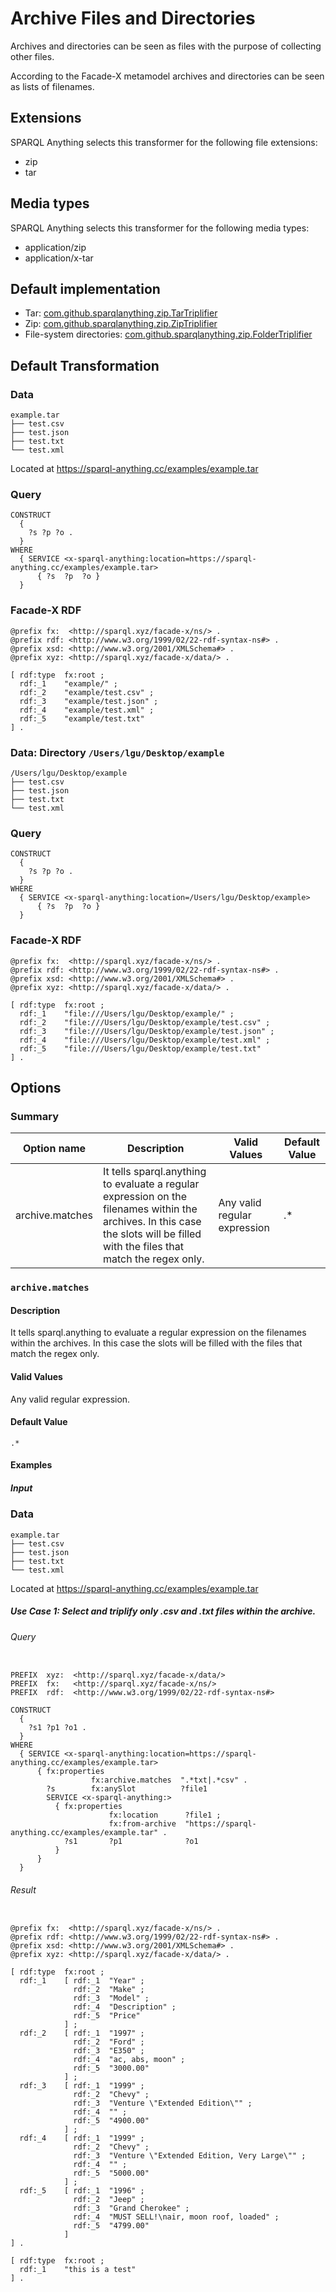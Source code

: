 # Archive Files and Directories

Archives and directories can be seen as files with the purpose of collecting other files.

According to the Facade-X metamodel archives and directories can be seen as lists of filenames.


## Extensions

SPARQL Anything selects this transformer for the following file extensions:

- zip
- tar

## Media types

SPARQL Anything selects this transformer for the following media types:

- application/zip
- application/x-tar

## Default implementation

- Tar: [com.github.sparqlanything.zip.TarTriplifier](../sparql-anything-archive/src/main/java/com/github/sparqlanything/zip/TarTriplifier.java)
- Zip: [com.github.sparqlanything.zip.ZipTriplifier](../sparql-anything-archive/src/main/java/com/github/sparqlanything/zip/ZipTriplifier.java)
- File-system directories: [com.github.sparqlanything.zip.FolderTriplifier](../sparql-anything-archive/src/main/java/com/github/sparqlanything/zip/FolderTriplifier.java)

## Default Transformation


### Data

```
example.tar
├── test.csv
├── test.json
├── test.txt
└── test.xml
```

Located at https://sparql-anything.cc/examples/example.tar

### Query

```
CONSTRUCT
  {
    ?s ?p ?o .
  }
WHERE
  { SERVICE <x-sparql-anything:location=https://sparql-anything.cc/examples/example.tar>
      { ?s  ?p  ?o }
  }

```

### Facade-X RDF

```turtle
@prefix fx:  <http://sparql.xyz/facade-x/ns/> .
@prefix rdf: <http://www.w3.org/1999/02/22-rdf-syntax-ns#> .
@prefix xsd: <http://www.w3.org/2001/XMLSchema#> .
@prefix xyz: <http://sparql.xyz/facade-x/data/> .

[ rdf:type  fx:root ;
  rdf:_1    "example/" ;
  rdf:_2    "example/test.csv" ;
  rdf:_3    "example/test.json" ;
  rdf:_4    "example/test.xml" ;
  rdf:_5    "example/test.txt"
] .
```

### Data: Directory  `/Users/lgu/Desktop/example`

```
/Users/lgu/Desktop/example
├── test.csv
├── test.json
├── test.txt
└── test.xml
```

### Query

```
CONSTRUCT 
  { 
    ?s ?p ?o .
  }
WHERE
  { SERVICE <x-sparql-anything:location=/Users/lgu/Desktop/example>
      { ?s  ?p  ?o }
  }

```

### Facade-X RDF

```turtle
@prefix fx:  <http://sparql.xyz/facade-x/ns/> .
@prefix rdf: <http://www.w3.org/1999/02/22-rdf-syntax-ns#> .
@prefix xsd: <http://www.w3.org/2001/XMLSchema#> .
@prefix xyz: <http://sparql.xyz/facade-x/data/> .

[ rdf:type  fx:root ;
  rdf:_1    "file:///Users/lgu/Desktop/example/" ;
  rdf:_2    "file:///Users/lgu/Desktop/example/test.csv" ;
  rdf:_3    "file:///Users/lgu/Desktop/example/test.json" ;
  rdf:_4    "file:///Users/lgu/Desktop/example/test.xml" ;
  rdf:_5    "file:///Users/lgu/Desktop/example/test.txt"
] .
```


## Options

### Summary

| Option name      | Description | Valid Values | Default Value |
|------------------|-------------|--------------|---------------|
| archive.matches  |It tells sparql.anything to evaluate a regular expression on the filenames within the archives. In this case the slots will be filled with the files that match the regex only.|Any valid regular expression|.*| 



### `archive.matches`

#### Description

It tells sparql.anything to evaluate a regular expression on the filenames within the archives. In this case the slots will be filled with the files that match the regex only.

#### Valid Values

Any valid regular expression.

#### Default Value

`.*`

#### Examples

##### Input

### Data

```
example.tar
├── test.csv
├── test.json
├── test.txt
└── test.xml
```

Located at https://sparql-anything.cc/examples/example.tar

##### Use Case 1: Select and triplify only .csv and .txt files within the archive.

###### Query

```

PREFIX  xyz:  <http://sparql.xyz/facade-x/data/>
PREFIX  fx:   <http://sparql.xyz/facade-x/ns/>
PREFIX  rdf:  <http://www.w3.org/1999/02/22-rdf-syntax-ns#>

CONSTRUCT 
  { 
    ?s1 ?p1 ?o1 .
  }
WHERE
  { SERVICE <x-sparql-anything:location=https://sparql-anything.cc/examples/example.tar>
      { fx:properties
                  fx:archive.matches  ".*txt|.*csv" .
        ?s        fx:anySlot          ?file1
        SERVICE <x-sparql-anything:>
          { fx:properties
                      fx:location      ?file1 ;
                      fx:from-archive  "https://sparql-anything.cc/examples/example.tar" .
            ?s1       ?p1              ?o1
          }
      }
  }

```

###### Result

```turtle

@prefix fx:  <http://sparql.xyz/facade-x/ns/> .
@prefix rdf: <http://www.w3.org/1999/02/22-rdf-syntax-ns#> .
@prefix xsd: <http://www.w3.org/2001/XMLSchema#> .
@prefix xyz: <http://sparql.xyz/facade-x/data/> .

[ rdf:type  fx:root ;
  rdf:_1    [ rdf:_1  "Year" ;
              rdf:_2  "Make" ;
              rdf:_3  "Model" ;
              rdf:_4  "Description" ;
              rdf:_5  "Price"
            ] ;
  rdf:_2    [ rdf:_1  "1997" ;
              rdf:_2  "Ford" ;
              rdf:_3  "E350" ;
              rdf:_4  "ac, abs, moon" ;
              rdf:_5  "3000.00"
            ] ;
  rdf:_3    [ rdf:_1  "1999" ;
              rdf:_2  "Chevy" ;
              rdf:_3  "Venture \"Extended Edition\"" ;
              rdf:_4  "" ;
              rdf:_5  "4900.00"
            ] ;
  rdf:_4    [ rdf:_1  "1999" ;
              rdf:_2  "Chevy" ;
              rdf:_3  "Venture \"Extended Edition, Very Large\"" ;
              rdf:_4  "" ;
              rdf:_5  "5000.00"
            ] ;
  rdf:_5    [ rdf:_1  "1996" ;
              rdf:_2  "Jeep" ;
              rdf:_3  "Grand Cherokee" ;
              rdf:_4  "MUST SELL!\nair, moon roof, loaded" ;
              rdf:_5  "4799.00"
            ]
] .

[ rdf:type  fx:root ;
  rdf:_1    "this is a test"
] .



```


